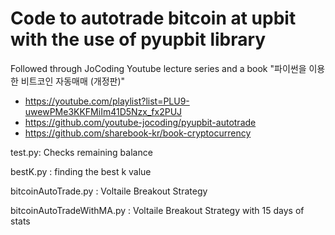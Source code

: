 # Code to autotrade bitcoin at upbit with the use of pyupbit library
Followed through JoCoding Youtube lecture series and a book "파이썬을 이용한 비트코인 자동매매 (개정판)" 
- https://youtube.com/playlist?list=PLU9-uwewPMe3KKFMiIm41D5Nzx_fx2PUJ
- https://github.com/youtube-jocoding/pyupbit-autotrade
- https://github.com/sharebook-kr/book-cryptocurrency

test.py: Checks remaining balance

bestK.py : finding the best k value

bitcoinAutoTrade.py : Voltaile Breakout Strategy

bitcoinAutoTradeWithMA.py : Voltaile Breakout Strategy with 15 days of stats
